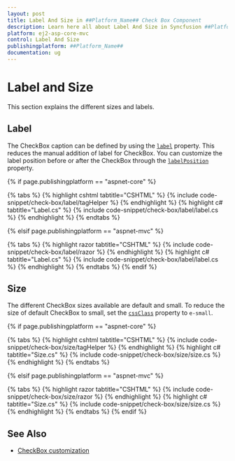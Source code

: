 ```yaml
---
layout: post
title: Label And Size in ##Platform_Name## Check Box Component
description: Learn here all about Label And Size in Syncfusion ##Platform_Name## Check Box component of Syncfusion Essential JS 2 and more.
platform: ej2-asp-core-mvc
control: Label And Size
publishingplatform: ##Platform_Name##
documentation: ug
---
```



# Label and Size

This section explains the different sizes and labels.

## Label

The CheckBox caption can be defined by using the [`label`](https://help.syncfusion.com/cr/aspnetcore-js2/Syncfusion.EJ2.Buttons.CheckBox.html#Syncfusion_EJ2_Buttons_CheckBox_Label) property. This reduces the manual addition of label for CheckBox. You can customize the label position before or after the CheckBox through the [`labelPosition`](https://help.syncfusion.com/cr/aspnetcore-js2/Syncfusion.EJ2.Buttons.CheckBox.html#Syncfusion_EJ2_Buttons_CheckBox_LabelPosition) property.

{% if page.publishingplatform == "aspnet-core" %}

{% tabs %}
{% highlight cshtml tabtitle="CSHTML" %}
{% include code-snippet/check-box/label/tagHelper %}
{% endhighlight %}
{% highlight c# tabtitle="Label.cs" %}
{% include code-snippet/check-box/label/label.cs %}
{% endhighlight %}
{% endtabs %}

{% elsif page.publishingplatform == "aspnet-mvc" %}

{% tabs %}
{% highlight razor tabtitle="CSHTML" %}
{% include code-snippet/check-box/label/razor %}
{% endhighlight %}
{% highlight c# tabtitle="Label.cs" %}
{% include code-snippet/check-box/label/label.cs %}
{% endhighlight %}
{% endtabs %}
{% endif %}



## Size

The different CheckBox sizes available are default and small. To reduce the size of default CheckBox to small, set the [`cssClass`](https://help.syncfusion.com/cr/aspnetcore-js2/Syncfusion.EJ2.Buttons.CheckBox.html#Syncfusion_EJ2_Buttons_CheckBox_CssClass) property to `e-small`.

{% if page.publishingplatform == "aspnet-core" %}

{% tabs %}
{% highlight cshtml tabtitle="CSHTML" %}
{% include code-snippet/check-box/size/tagHelper %}
{% endhighlight %}
{% highlight c# tabtitle="Size.cs" %}
{% include code-snippet/check-box/size/size.cs %}
{% endhighlight %}
{% endtabs %}

{% elsif page.publishingplatform == "aspnet-mvc" %}

{% tabs %}
{% highlight razor tabtitle="CSHTML" %}
{% include code-snippet/check-box/size/razor %}
{% endhighlight %}
{% highlight c# tabtitle="Size.cs" %}
{% include code-snippet/check-box/size/size.cs %}
{% endhighlight %}
{% endtabs %}
{% endif %}



## See Also

* [CheckBox customization](./how-to/customized-checkbox)